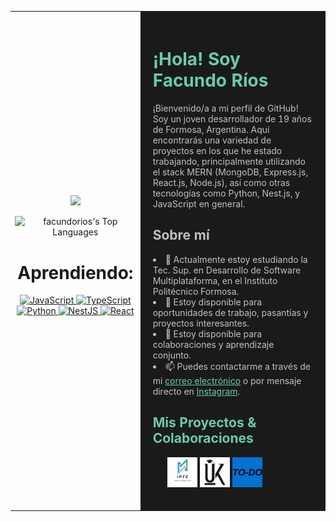 <table>
  <tr>
    <td align="center">
      <img src="https://media1.tenor.com/m/V0-wtCT-OPAAAAAC/spike-spiegel.gif" width=303 >
      
![facundorios's Top Languages](https://github-readme-stats.vercel.app/api/top-langs/?username=facundorios&theme=dracula&show_icons=true&hide_border=false&layout=compact)
      <h1>Aprendiendo:</h1>
        <a href="https://www.javascript.com/" target="_blank">
    <img src="https://img.icons8.com/color/48/000000/javascript.png" alt="JavaScript" />
  </a>
  <a href="https://www.typescriptlang.org/" target="_blank">
    <img src="https://img.icons8.com/color/48/000000/typescript.png" alt="TypeScript" />
  </a>
  <a href="https://www.python.org/" target="blank">
    <img src="https://img.icons8.com/color/48/000000/python.png" alt="Python" />
  </a>
  <a href="https://nestjs.com/" target="_blank">
    <img src="https://img.icons8.com/color/48/000000/nestjs.png" alt="NestJS" height="48" />
  </a>
  <a href="https://reactjs.org/" target="_blank">
    <img src="https://img.icons8.com/color/48/000000/react-native.png" alt="React" />
  </a>

  </td>
  <td style="color: #c0c0c0; background-color: #1a1a1a; padding: 20px;">
    <h1 style="color: #66cdaa;">¡Hola! Soy Facundo Ríos</h1>
    <p>¡Bienvenido/a a mi perfil de GitHub! Soy un joven desarrollador de 19 años de Formosa, Argentina. Aquí encontrarás una variedad de proyectos en los que he estado trabajando, principalmente utilizando el stack MERN (MongoDB, Express.js, React.js, Node.js), así como otras tecnologías como Python, Nest.js, y JavaScript en general.</p>

  <h2>Sobre mí</h2>
    <li>🌱 Actualmente estoy estudiando la Tec. Sup. en Desarrollo de Software Multiplataforma, en el Instituto Politécnico Formosa.</li>
    <li>💼 Estoy disponible para oportunidades de trabajo, pasantías y proyectos interesantes.</li>
    <li>👯 Estoy disponible para colaboraciones y aprendizaje conjunto.</li>
    <li>📫 Puedes contactarme a través de mi <a href="mailto:Facundorios2005@gmail.com" style="color: #66cdaa;">correo electrónico</a> o por mensaje directo en <a href="https://www.instagram.com/facundorios._" style="color: #66cdaa;">Instagram</a>.</li>

  <h2 style="color: #66cdaa;">Mis Proyectos & Colaboraciones</h2>
  <ul>
        <a href="https://github.com/IPF-CONECTA/IPF-CONECTA" target="_blank">
      <img src="./images/IPFC.jpg" width="48">
      </a>
            <a href="https://github.com/tlp-MRRM/Proyecto_UK" target="_blank">
      <img src="./images/UK.png" width="48">
      </a>
      <a href="https://github.com/Facundorios/AUTH-CRUD-MERN" target="_blank">
      <img src="./images/to-do.png" width="48">
      </a>
  </ul>
</td>
  </tr>
</table>

